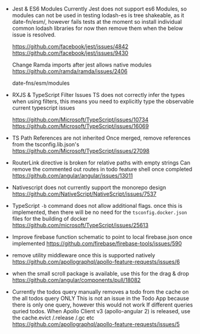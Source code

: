 - Jest & ES6 Modules
  Currently Jest does not support es6 Modules, so modules can not be used in testing
  lodash-es is tree shakeable, as it date-fn/esm/, however fails tests at the moment so install individual common lodash libraries for now then remove them when
  the below issue is resolved.

  https://github.com/facebook/jest/issues/4842
  https://github.com/facebook/jest/issues/9430

  Change Ramda imports after jest allows native modules
  https://github.com/ramda/ramda/issues/2406

  date-fns/esm/modules

- RXJS & TypeScript Filter Issues
  TS does not correctly infer the types when using filters, this means you need to explicitly type the observable current typescript issues

  https://github.com/Microsoft/TypeScript/issues/10734
  https://github.com/Microsoft/TypeScript/issues/16069

- TS Path References are not inherited
  Once merged, remove references from the tsconfig.lib.json's
  https://github.com/Microsoft/TypeScript/issues/27098

- RouterLink directive is broken for relative paths with empty strings
  Can remove the commented out routes in todo feature shell once completed
  https://github.com/angular/angular/issues/13011

- Nativescript does not currently support the monorepo design
  https://github.com/NativeScript/NativeScript/issues/7537

* TypeScript `-b` command does not allow additional flags.
  once this is implemented, then there will be no need for the `tsconfig.docker.json` files for the building of docker
  https://github.com/microsoft/TypeScript/issues/25613

* Improve firebase function schematic to point to local firebase.json once implemented
  https://github.com/firebase/firebase-tools/issues/590

* remove utility middleware once this is supported natively
  https://github.com/apollographql/apollo-feature-requests/issues/6

* when the small scroll package is available, use this for the drag & drop
  https://github.com/angular/components/pull/18082

* Currently the todos query manually removes a todo from the cache on the all todos query ONLY
  This is not an issue in the Todo App because there is only one query, however this would not work
  If different queries quried todos.
  When Apollo Client v3 (apollo-angular 2) is released, use the cache.evict /.release /.gc etc
  https://github.com/apollographql/apollo-feature-requests/issues/5

